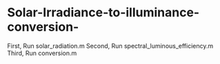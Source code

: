 # Solar-Irradiance-to-illuminance-conversion-

First, Run solar_radiation.m
Second, Run spectral_luminous_efficiency.m
Third, Run conversion.m 
